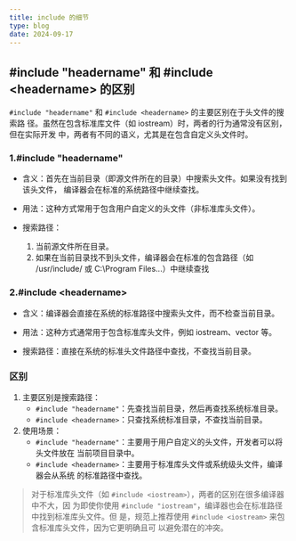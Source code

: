 ```yaml
---
title: include 的细节
type: blog
date: 2024-09-17
---
```


## #include "headername" 和 #include \<headername\> 的区别

`#include "headername"` 和 `#include <headername>` 的主要区别在于头文件的搜索路
径。虽然在包含标准库文件（如 iostream）时，两者的行为通常没有区别，但在实际开发
中，两者有不同的语义，尤其是在包含自定义头文件时。

### 1.#include "headername"

- 含义：首先在当前目录（即源文件所在的目录）中搜索头文件。如果没有找到该头文件，
  编译器会在标准的系统路径中继续查找。

- 用法：这种方式常用于包含用户自定义的头文件（非标准库头文件）。

- 搜索路径：

  1. 当前源文件所在目录。
  2. 如果在当前目录找不到头文件，编译器会在标准的包含路径（如 /usr/include/ 或
     C:\Program Files\...）中继续查找

### 2.#include \<headername\>

- 含义：编译器会直接在系统的标准路径中搜索头文件，而不检查当前目录。

- 用法：这种方式通常用于包含标准库头文件，例如 iostream、vector 等。

- 搜索路径：直接在系统的标准头文件路径中查找，不查找当前目录。

### 区别

1. 主要区别是搜索路径：
   - `#include "headername"`：先查找当前目录，然后再查找系统标准目录。
   - `#include <headername>`：只查找系统标准目录，不查找当前目录。
2. 使用场景：
   - `#include "headername"`：主要用于用户自定义的头文件，开发者可以将头文件放在
     当前项目目录中。
   - `#include <headername>`：主要用于标准库头文件或系统级头文件，编译器会从系统
     的标准路径中查找。

> 对于标准库头文件（如 `#include <iostream>`），两者的区别在很多编译器中不大，因
> 为即使你使用 `#include "iostream"`，编译器也会在标准路径中找到标准库头文件。但
> 是，规范上推荐使用 `#include <iostream>` 来包含标准库头文件，因为它更明确且可
> 以避免潜在的冲突。
